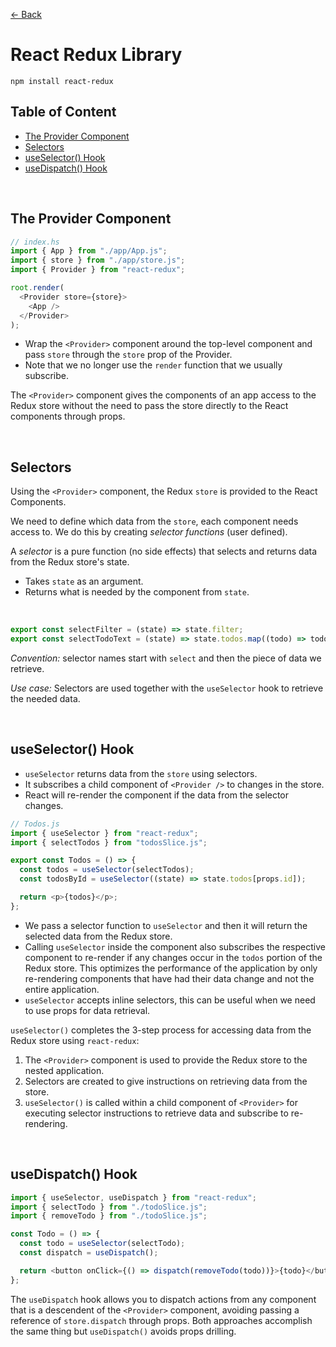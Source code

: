 [&larr; Back](./README.md)

# React Redux Library

```
npm install react-redux
```

## Table of Content

- [The Provider Component](#the-provider-component)
- [Selectors](#selectors)
- [useSelector() Hook](#useselector-hook)
- [useDispatch() Hook](#usedispatch-hook)

<br>

## The Provider Component

```js
// index.hs
import { App } from "./app/App.js";
import { store } from "./app/store.js";
import { Provider } from "react-redux";

root.render(
  <Provider store={store}>
    <App />
  </Provider>
);
```

- Wrap the `<Provider>` component around the top-level component and pass `store` through the `store` prop of the Provider.
- Note that we no longer use the `render` function that we usually subscribe.

The `<Provider>` component gives the components of an app access to the Redux store without the need to pass the store directly to the React components through props.

<br>

## Selectors

Using the `<Provider>` component, the Redux `store` is provided to the React Components.

We need to define which data from the `store`, each component needs access to. We do this by creating _selector functions_ (user defined).

A _selector_ is a pure function (no side effects) that selects and returns data from the Redux store's state.

- Takes `state` as an argument.
- Returns what is needed by the component from `state`.

<br>

```js
export const selectFilter = (state) => state.filter;
export const selectTodoText = (state) => state.todos.map((todo) => todo.text);
```

_Convention:_ selector names start with `select` and then the piece of data we retrieve.

_Use case:_ Selectors are used together with the `useSelector` hook to retrieve the needed data.

<br>

## useSelector() Hook

- `useSelector` returns data from the `store` using selectors.
- It subscribes a child component of `<Provider />` to changes in the store.
- React will re-render the component if the data from the selector changes.

```js
// Todos.js
import { useSelector } from "react-redux";
import { selectTodos } from "todosSlice.js";

export const Todos = () => {
  const todos = useSelector(selectTodos);
  const todosById = useSelector((state) => state.todos[props.id]);

  return <p>{todos}</p>;
};
```

- We pass a selector function to `useSelector` and then it will return the selected data from the Redux store.
- Calling `useSelector` inside the component also subscribes the respective component to re-render if any changes occur in the `todos` portion of the Redux store. This optimizes the performance of the application by only re-rendering components that have had their data change and not the entire application.
- `useSelector` accepts inline selectors, this can be useful when we need to use props for data retrieval.

`useSelector()` completes the 3-step process for accessing data from the Redux store using `react-redux`:

1. The `<Provider>` component is used to provide the Redux store to the nested application.
2. Selectors are created to give instructions on retrieving data from the store.
3. `useSelector()` is called within a child component of `<Provider>` for executing selector instructions to retrieve data and subscribe to re-rendering.

<br>

## useDispatch() Hook

```js
import { useSelector, useDispatch } from "react-redux";
import { selectTodo } from "./todoSlice.js";
import { removeTodo } from "./todoSlice.js";

const Todo = () => {
  const todo = useSelector(selectTodo);
  const dispatch = useDispatch();

  return <button onClick={() => dispatch(removeTodo(todo))}>{todo}</button>;
};
```

The `useDispatch` hook allows you to dispatch actions from any component that is a descendent of the `<Provider>` component, avoiding passing a reference of `store.dispatch` through props. Both approaches accomplish the same thing but `useDispatch()` avoids props drilling.

<br>
